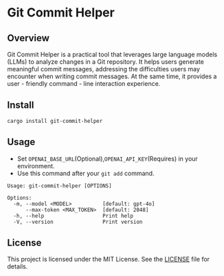 # Git Commit Helper

## Overview
Git Commit Helper is a practical tool that leverages large language models (LLMs) to analyze changes in a Git repository. It helps users generate meaningful commit messages, addressing the difficulties users may encounter when writing commit messages. At the same time, it provides a user - friendly command - line interaction experience.


## Install
```
cargo install git-commit-helper
```

## Usage
- Set `OPENAI_BASE_URL`(Optional),`OPENAI_API_KEY`(Requires) in your environment.
- Use this command after your `git add` command.
```
Usage: git-commit-helper [OPTIONS]

Options:
  -m, --model <MODEL>          [default: gpt-4o]
      --max-token <MAX_TOKEN>  [default: 2048]
  -h, --help                   Print help
  -V, --version                Print version
```

## License
This project is licensed under the MIT License. See the [LICENSE](LICENSE) file for details.
